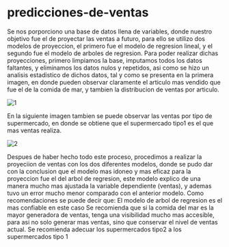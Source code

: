 # predicciones-de-ventas
Se nos porporciono una base de datos llena de variables, donde nuestro  objetivo fue el de proyectar las ventas a futuro, para ello se utilizo dos modelos de proyeccion, el primero fue el modelo de regresion lineal, y el segundo fue el modelo de arboles de regresion. 
Para poder realizar dichas proyecciones, primero limpiamos la base, imputamos todos los datos faltantes, y eliminamos los datos nulos y repetidos, asi como se hizo un analisis estadistico de dichos datos, tal y como se presenta en la primera imagen, en donde pueden observar claramente el articulo mas vendido que fue el de la comida de mar, y tambien la distribucion de ventas por articulo. 


![1](https://user-images.githubusercontent.com/125229601/227879129-a5986931-786e-4968-95f3-c9a3c75435dc.png)


En la siguiente imagen tambien se puede observar las ventas por tipo de supermercado, en donde se obtiene que el supermercado tipo1 es el que mas ventas realiza.


![2](https://user-images.githubusercontent.com/125229601/227879628-8f4b50aa-e8f5-4b45-a7a1-d4ba8e33268e.png)


Despues de haber hecho todo este proceso, procedimos a realizar la proyeciion de ventas con los dos diferentes modelos, donde se pudo dar con la conclusion que el modelo mas idoneo y mas eficaz para la proyeccion fue el del arbol de regresion, este modelo explico de una manera mucho mas ajustada la variable dependiente (ventas), y ademas tuvo un error mucho menor comparado con el anterior modelo.
Como recomendaciones se puede decir que: 
El modelo de arbol de regresion es el mas confiable en este caso
Se recomienda que si la comida del mar es la mayor generadora de ventas, tenga una visibilidad mucho mas accesible, para asi no solo generar mas ventas, sino que conservar el nivel de ventas actual.
Se recomienda adecuar los supermercados tipo2 a los supermercados tipo 1
